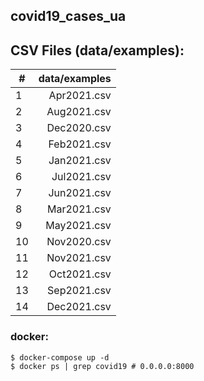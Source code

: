 ## covid19_cases_ua

## CSV Files (data/examples):
| #  | data/examples|
|----|-------------:|
| 1  | Apr2021.csv  |
| 2  | Aug2021.csv  |
| 3  | Dec2020.csv  |
| 4  | Feb2021.csv  |
| 5  | Jan2021.csv  |
| 6  | Jul2021.csv  |
| 7  | Jun2021.csv  |
| 8  | Mar2021.csv  |
| 9  | May2021.csv  |
| 10 | Nov2020.csv  |
| 11 | Nov2021.csv  |
| 12 | Oct2021.csv  |
| 13 | Sep2021.csv  |
| 14 | Dec2021.csv  |

### docker:
```
$ docker-compose up -d
$ docker ps | grep covid19 # 0.0.0.0:8000
```
